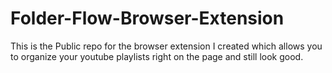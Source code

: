 # Folder-Flow-Browser-Extension
This is the Public repo for the browser extension I created which allows you to organize your youtube playlists right on the page and still look good.
